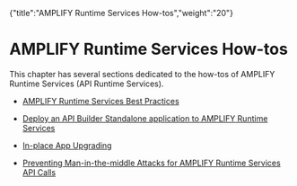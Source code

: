 {"title":"AMPLIFY Runtime Services How-tos","weight":"20"} 

# AMPLIFY Runtime Services How-tos

This chapter has several sections dedicated to the how-tos of AMPLIFY Runtime Services (API Runtime Services).

*   [AMPLIFY Runtime Services Best Practices](/docs/appc/Axway_API_Builder/AMPLIFY_Runtime_Services/AMPLIFY_Runtime_Services_How-tos/AMPLIFY_Runtime_Services_Best_Practices/)
    
*   [Deploy an API Builder Standalone application to AMPLIFY Runtime Services](/docs/appc/Axway_API_Builder/AMPLIFY_Runtime_Services/AMPLIFY_Runtime_Services_How-tos/Deploy_an_API_Builder_Standalone_application_to_AMPLIFY_Runtime_Services/)
    
*   [In-place App Upgrading](/docs/appc/Axway_API_Builder/AMPLIFY_Runtime_Services/AMPLIFY_Runtime_Services_How-tos/In-place_App_Upgrading/)
    
*   [Preventing Man-in-the-middle Attacks for AMPLIFY Runtime Services API Calls](/docs/appc/Axway_API_Builder/AMPLIFY_Runtime_Services/AMPLIFY_Runtime_Services_How-tos/Preventing_Man-in-the-middle_Attacks_for_AMPLIFY_Runtime_Services_API_Calls/)